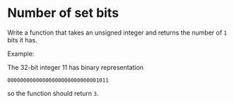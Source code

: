 # Number of set bits

Write a function that takes an unsigned integer and returns the number of `1` bits it has.

Example:

The 32-bit integer 11 has binary representation

`00000000000000000000000000001011`

so the function should return `3`.
